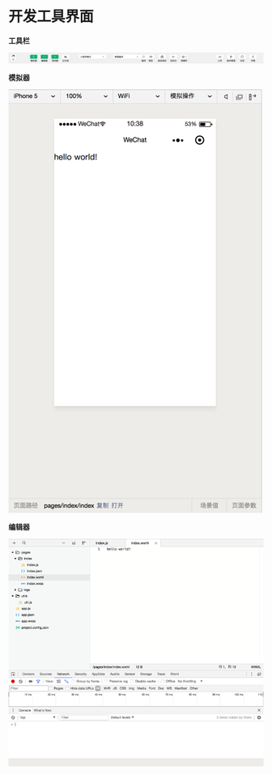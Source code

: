 # 开发工具界面

**工具栏**

![](/assets/gongjulan.png)

**模拟器**

![](/assets/模拟器.png)

**编辑器**

![](/assets/编辑器.png)

